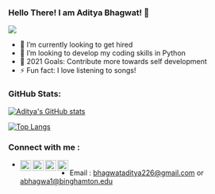 ### Hello There! I am Aditya Bhagwat! 👋

<img src="https://img.shields.io/badge/author-Aditya%20Bhagwat-orange">

- 🌱 I’m currently looking to get hired
- 👯 I’m looking to develop my coding skills in Python
- 🥅 2021 Goals: Contribute more towards self development
- ⚡ Fun fact: I love listening to songs!
 
### GitHub Stats:
[![Aditya's GitHub stats](https://github-readme-stats.vercel.app/api?username=baggy2797)](https://github.com/baggy2797/github-readme-stats)

[![Top Langs](https://github-readme-stats.vercel.app/api/top-langs/?username=baggy2797)](https://github.com/baggy2797/github-readme-stats)

### Connect with me :
- [<img align="left" alt="codeSTACKr | LinkedIn" width="22px" src="https://cdn.jsdelivr.net/npm/simple-icons@v3/icons/linkedin.svg" />][linkedin]
[<img align="left" alt="codeSTACKr | Twitter" width="22px" src="https://cdn.jsdelivr.net/npm/simple-icons@v3/icons/twitter.svg" />][twitter]
[<img align="left" alt="codeSTACKr | Instagram" width="22px" src="https://cdn.jsdelivr.net/npm/simple-icons@v3/icons/instagram.svg" />][instagram]
[<img align="left" alt="codeSTACKr | Facebook" width="22px" src="https://cdn.jsdelivr.net/npm/simple-icons@v3/icons/facebook.svg" />][facebook]
- Email : bhagwataditya226@gmail.com or abhagwa1@binghamton.edu
<br />

[linkedin]: https://www.linkedin.com/in/adibhagwat/
[twitter]: https://twitter.com/bhaditya/
[instagram]: https://www.instagram.com/aditya.2797/
[facebook]: https://www.facebook.com/addo97/
